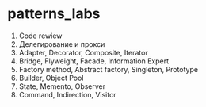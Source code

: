 # patterns_labs
1. Code rewiew
2. Делегирование и прокси
3. Adapter, Decorator, Composite, Iterator
4. Bridge, Flyweight, Facade, Information Expert
5. Factory method, Abstract factory, Singleton, Prototype
6. Builder, Object Pool
7. State, Memento, Observer
8. Command, Indirection, Visitor
